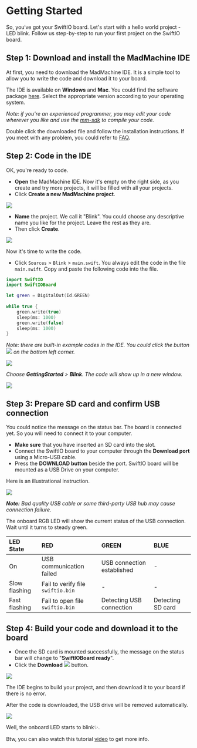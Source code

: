 # Getting Started

So, you‘ve got your SwiftIO board. Let's start with a hello world project - LED blink. Follow us step-by-step to run your first project on the SwiftIO board.

## **Step 1: Download and install the MadMachine IDE**

At first, you need to download the MadMachine IDE. It is a simple tool to allow you to write the code and download it to your board.  

The IDE is available on **Windows** and **Mac**. You could find the software package [here](https://github.com/madmachineio/MadMachineIDE/releases/tag/v0.1.1). Select the appropriate version according to your operating system. 

_Note: if you're an experienced programmer, you may edit your code wherever you like and use the_ [_mm-sdk_](tutorial/how-to-use-mm-sdk.md) _to compile your code._

Double click the downloaded file and follow the installation instructions. If you meet with any problem, you could refer to [FAQ](faq.md). 

## **Step 2: Code in the IDE**

OK, you're ready to code. 

* **Open** the MadMachine IDE. Now it's empty on the right side, as you create and try more projects, it will be filled with all your projects.
* Click **Create a new MadMachine project**.

![](.gitbook/assets/create.png)

* **Name** the project. We call it "Blink". You could choose any descriptive name you like for the project. Leave the rest as they are. 
* Then click **Create**.

![](.gitbook/assets/xnip2021-06-21_13-15-28.png)

Now it's time to write the code. 

* Click `Sources` &gt; `Blink` &gt; `main.swift`. You always edit the code in the file `main.swift`. Copy and paste the following code into the file.

```swift
import SwiftIO
import SwiftIOBoard

let green = DigitalOut(Id.GREEN)
​
while true {
    green.write(true)
    sleep(ms: 1000)
    green.write(false)
    sleep(ms: 1000)
}
```

_Note: there are built-in example codes in the IDE. You could click the button_ ![](.gitbook/assets/xnip2020-07-22_16-04-33.jpg) _on the bottom left corner._

![](.gitbook/assets/xnip2021-06-21_13-17-49.jpg)

_Choose **GettingStarted** &gt; **Blink**. The code will show up in a new window._

![](.gitbook/assets/ide3.png)

## **Step 3: Prepare SD card and confirm USB connection**

You could notice the message on the status bar. The board is connected yet. So you will need to connect it to your computer.

* **Make sure** that you have inserted an SD card into the slot.
* Connect the SwiftIO board to your computer through the **Download port** using a Micro-USB cable.
* Press the **DOWNLOAD button** beside the port. SwiftIO board will be mounted as a USB Drive on your computer. 

Here is an illustrational instruction.

![](.gitbook/assets/212.png)

_**Note:** Bad quality USB cable or some third-party USB hub may cause connection failure._

The onboard RGB LED will show the current status of the USB connection. Wait until it turns to steady green.

| LED State | RED | GREEN | BLUE |
| :--- | :--- | :--- | :--- |
| On | USB communication failed | USB connection established | - |
| Slow flashing | Fail to verify file `swiftio.bin` | - | - |
| Fast flashing | Fail to open file `swiftio.bin` | Detecting USB connection | Detecting SD card |

## **Step 4: Build your code and download it to the board**

* Once the SD card is mounted successfully, the message on the status bar will change to "**SwiftIOBoard ready**".
* Click the **Download** ![](.gitbook/assets/xnip2020-07-22_16-00-42.jpg) button.

![](.gitbook/assets/ide4.png)

The IDE begins to build your project, and then download it to your board if there is no error.

After the code is downloaded, the USB drive will be removed automatically.

![](.gitbook/assets/ide5.jpg)

Well, the onboard LED starts to blink✨.

Btw, you can also watch this tutorial [video](https://www.youtube.com/watch?v=frVKQXU12LQ) to get more info.

